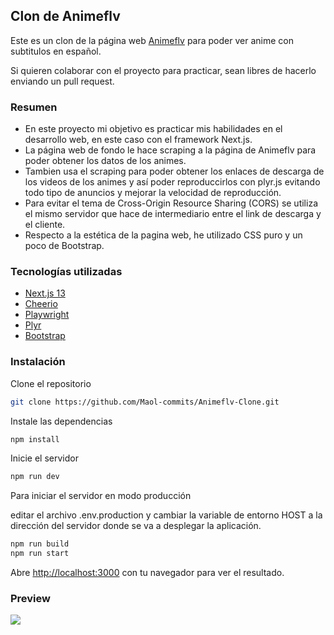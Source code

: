 ## Clon de Animeflv

Este es un clon de la página web [Animeflv](animeflv.net/) para poder ver anime con subtitulos en español.

Si quieren colaborar con el proyecto para practicar, sean libres de hacerlo enviando un pull request.

### Resumen
* En este proyecto mi objetivo es practicar mis habilidades en el desarrollo web, en este caso con el framework Next.js.
* La página web de fondo le hace scraping a la página de Animeflv para poder obtener los datos de los animes.
* Tambien usa el scraping para poder obtener los enlaces de descarga de los videos de los animes y así poder reproduccirlos con plyr.js evitando todo tipo de anuncios y mejorar la velocidad de reproducción.
* Para evitar el tema de Cross-Origin Resource Sharing (CORS) se utiliza el mismo servidor que hace de intermediario entre el link de descarga y el cliente.
* Respecto a la estética de la pagina web, he utilizado CSS puro y un poco de Bootstrap.

### Tecnologías utilizadas
* [Next.js 13](https://nextjs.org/blog/next-13)
* [Cheerio](https://github.com/cheeriojs/cheerio)
* [Playwright](https://github.com/Microsoft/playwright)
* [Plyr](https://plyr.io/)
* [Bootstrap](https://getbootstrap.com/)

### Instalación
Clone el repositorio
```bash
git clone https://github.com/Maol-commits/Animeflv-Clone.git
```
Instale las dependencias
```bash
npm install
```
Inicie el servidor
```bash
npm run dev
```
Para iniciar el servidor en modo producción

editar el archivo .env.production y cambiar la variable de entorno HOST a la dirección del servidor donde se va a desplegar la aplicación.
```bash
npm run build
npm run start
```

Abre [http://localhost:3000](http://localhost:3000) con tu navegador para ver el resultado.

### Preview

![](https://github.com/Maol-commits/Animeflv-Clone/raw/main/media/mockup.png)

